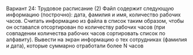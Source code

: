 Вариант 24: Трудовое расписание (2)
Файл содержит следующую информацию (построчно): дата, фамилия и имя, количество рабочих часов. Считать информацию из файла в список таким образом, чтобы он оставался отсортирован по количеству рабочих часов (при совпадении количества рабочих часов сортировать список по алфавиту). Вывести на экран информацию о тех сотрудниках (фамилия и дата), которые суммарно отработали более N часов
